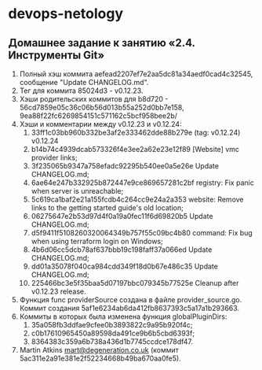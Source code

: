 # devops-netology

## Домашнее задание к занятию «2.4. Инструменты Git»

1) Полный хэш коммита aefead2207ef7e2aa5dc81a34aedf0cad4c32545, сообщение "Update CHANGELOG.md".
2) Тег для коммита 85024d3 - v0.12.23.
3) Хэши родительских коммитов для b8d720 - 56cd7859e05c36c06b56d013b55a252d0bb7e158, 9ea88f22fc6269854151c571162c5bcf958bee2b/
4) Хэши и комментарии между v0.12.23 и v0.12.24:
    1) 33ff1c03bb960b332be3af2e333462dde88b279e (tag: v0.12.24) v0.12.24
    2) b14b74c4939dcab573326f4e3ee2a62e23e12f89 [Website] vmc provider links;
    3) 3f235065b9347a758efadc92295b540ee0a5e26e Update CHANGELOG.md;
    4) 6ae64e247b332925b872447e9ce869657281c2bf registry: Fix panic when server is unreachable;
    5) 5c619ca1baf2e21a155fcdb4c264cc9e24a2a353 website: Remove links to the getting started guide's old location;
    6) 06275647e2b53d97d4f0a19a0fec11f6d69820b5 Update CHANGELOG.md;
    7) d5f9411f5108260320064349b757f55c09bc4b80 command: Fix bug when using terraform login on Windows;
    8) 4b6d06cc5dcb78af637bbb19c198faff37a066ed Update CHANGELOG.md;
    9) dd01a35078f040ca984cdd349f18d0b67e486c35 Update CHANGELOG.md;
    10) 225466bc3e5f35baa5d07197bbc079345b77525e Cleanup after v0.12.23 release.
5) Функция func providerSource создана в файле provider_source.go. Коммит создания 5af1e6234ab6da412fb8637393c5a17a1b293663.
6) Коммиты в которых была изменена функция globalPluginDirs:
   1) 35a058fb3ddfae9cfee0b3893822c9a95b920f4c;
   2) c0b17610965450a89598da491ce9b6b5cbd6393f;
   3) 8364383c359a6b738a436d1b7745ccdce178df47.
7) Martin Atkins <mart@degeneration.co.uk> (коммит 5ac311e2a91e381e2f52234668b49ba670aa0fe5).










